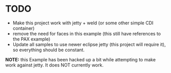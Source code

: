 TODO
====

* Make this project work with jetty + weld (or some other simple CDI container)
* remove the need for faces in this example (this still have references to the PAX example)
* Update all samples to use newer eclipse jetty (this project will require it), so everything should be constant.

**NOTE:** this Example has been hacked up a bit while attempting to make work against jetty. It does NOT currently work.